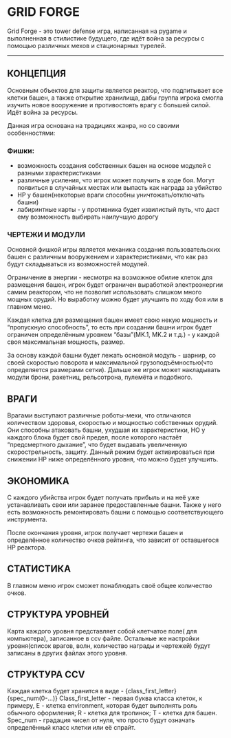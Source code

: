 # GRID FORGE

Grid Forge - это tower defense игра, написанная на pygame и выполненная в стилистике будущего, где идёт война за ресурсы с помощью различных мехов и стационарных турелей.

***
## КОНЦЕПЦИЯ

Основным объектов для защиты является реактор, что подпитывает все клетки башен, а также открытие хранилища, дабы группа игрока смогла изучить новое вооружение и противостоять врагу с большей силой. Идёт война за ресурсы.

Данная игра основана на традициях жанра, но со своими особенностями: 

### Фишки:
- возможность создания собственных башен на основе модулей с разными характеристиками
- различные усиления, что игрок может получить в ходе боя. Могут появиться в случайных местах или выпасть как награда за убийство
- HP у башен(некоторые враги способны уничтожать/отключать башни)
- лабиринтные карты - у противника будет извилистый путь, что даст ему возможность выбирать наилучшую дорогу

### ЧЕРТЕЖИ И МОДУЛИ

Основной фишкой игры является механика создания пользовательских башен с различным вооружением и характеристиками, что как раз будут складываться из возможностей модулей.

Ограничение в энергии - несмотря на возможное обилие клеток для размещения башен, игрок будет ограничен выработкой электроэнергии самим реактором, что не позволит использовать слишком много мощных орудий. Но выработку можно будет улучшить по ходу боя или в главном меню.

Каждая клетка для размещения башен имеет свою некую мощность и “пропускную способность”, то есть при создании башни игрок будет ограничен определённым уровнем “базы”(MK.1, MK.2 и т.д.) - у каждой своя максимальная мощность, размер.

За основу каждой башни будет лежать основной модуль - шарнир, со своей скоростью поворота и максимальной грузоподъёмностью(что определяется размерами сетки). Дальше же игрок может накладывать модули брони, ракетниц, рельсотрона, пулемёта и подобного.

## ВРАГИ 

Врагами выступают различные роботы-мехи, что отличаются количеством здоровья, скоростью и мощностью собственных орудий. Они способны атаковать башни, ухудшая их характеристики, НО у каждого блока будет свой предел, после которого настаёт “предсмертного дыхание”, что будет выдавать увеличенную скорострельность, защиту. Данный режим будет активироваться при снижении НР ниже определённого уровня, что можно будет улучшить.

## ЭКОНОМИКА

С каждого убийства игрок будет получать прибыль и на неё уже устанавливать свои или заранее предоставленные башни. Также у него есть возможность ремонтировать башни с помощью соответствующего инструмента.

После окончания уровня, игрок получает чертежи башен и определённое количество очков рейтинга, что зависит от оставшегося НР реактора. 

## СТАТИСТИКА

В главном меню игрок сможет понаблюдать своё общее количество очков.

## СТРУКТУРА УРОВНЕЙ

Карта каждого уровня представляет собой клетчатое поле( для компьютера), записанное в ccv файле. Остальные же настройки уровня(список врагов, волн, количество награды и чертежей) будут записаны в других файлах этого уровня.
## СТРУКТУРА CCV

Каждая клетка будет хранится в виде - {class_first_letter}{spec_num(0-...)}
Class_first_letter - первая буква класса клеток, к примеру, E - клетка environment, которая будет выполнять роль обычного оформления; R - клетка для тропинок; T - клетка для башен.
Spec_num - градация чисел от нуля, что просто будут означать определённый класс клетки или её спрайт.
